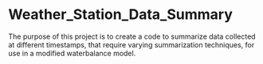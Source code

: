 # Weather_Station_Data_Summary
The purpose of this project is to create a code to summarize data collected at different timestamps, that require varying summarization techniques, for use in a modified waterbalance model.   
